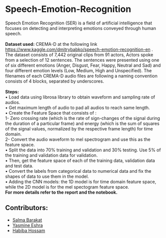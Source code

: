 # Speech-Emotion-Recognition
Speech Emotion Recognition (SER) is a field of artificial intelligence that focuses on detecting and interpreting emotions conveyed through human speech. </br></br>
**Dataset used:** CREMA-D at the following link https://www.kaggle.com/dmitrybabko/speech-emotion-recognition-en . The dataset consists of 7,442 original clips from 91 actors, Actors spoke from a selection of 12 sentences. The sentences were presented using one of six different emotions (Anger, Disgust, Fear, Happy, Neutral and Sad) and four different emotion levels (Low, Medium, High and Unspecified). The filenames of each CREMA-D audio files are following a naming convention consists of 4 blocks, separated by underscores.</br></br>
**Steps:**</br>
•	Load data using librosa library to obtain waveform and sampling rate of audios.</br>
•	Get maximum length of audio to pad all audios to reach same length.</br>
• Create the Feature Space that consists of : </br>
    1- Zero crossing rate (which is the rate of sign-changes of the signal during the duration of a particular frame) and energy (which is the sum of squares of the signal values, normalized by the respective frame length) for time domain.<br>
    2- Convert the audio waveform to mel spectrogram and use this as the feature space.</br>
 • Split the data into 70% training and validation and 30% testing. Use 5% of the training and validation data for validation.</br>
 • Then, get the feature space of each of the training data, validation data and test data.</br>
 • Convert the labels from categorical data to numerical data and fix the shapes of data to use them in the model.</br>
 • Adding the CNN models: the 1D model is for time domain feature space, while the 2D model is for the mel spectogram feature space.</br>
**For more details refer to the report and the notebook.**
 
 
## Contributors:
 - [Salma Barakat](https://github.com/salma-barakat)
 - [Yasmine Eshra](https://github.com/yasmin-ashraf-eshra)
 - [Habiba Hossam](https://github.com/habiba-hossam)
  
